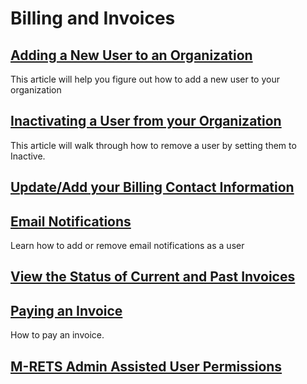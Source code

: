 # Billing and Invoices

## [Adding a New User to an Organization](https://mrets.github.io/Help/billing_adding_new_user)
This article will help you figure out how to add a new user to your organization

## [Inactivating a User from your Organization](https://mrets.github.io/Help/billing_removing_user)
This article will walk through how to remove a user by setting them to Inactive.

## [Update/Add your Billing Contact Information](https://mrets.github.io/Help/billing_add_update_billing_info)

## [Email Notifications](https://mrets.github.io/Help/billing_email_notifications)
Learn how to add or remove email notifications as a user

## [View the Status of Current and Past Invoices](https://mrets.github.io/Help/billing_viewing_invoices)

## [Paying an Invoice](https://mrets.github.io/Help/invoices)
How to pay an invoice. 

## [M-RETS Admin Assisted User Permissions](https://mrets.github.io/Help/billing_adding_users_admin_assisted) 
